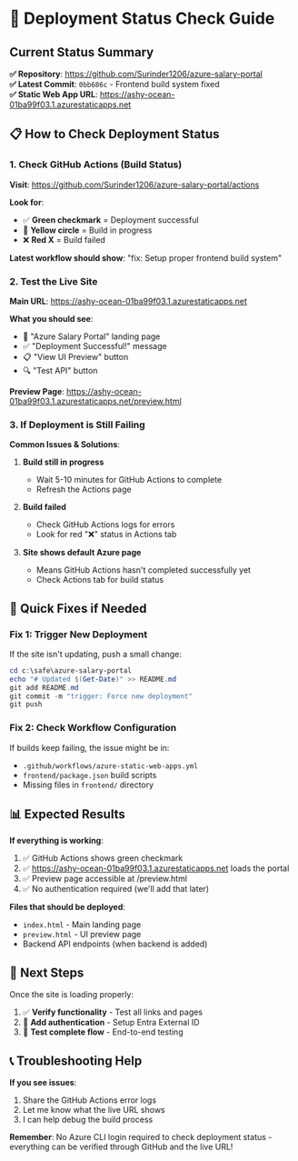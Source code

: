 # 🚀 Deployment Status Check Guide

## Current Status Summary

**✅ Repository**: https://github.com/Surinder1206/azure-salary-portal  
**✅ Latest Commit**: `0bb686c` - Frontend build system fixed  
**✅ Static Web App URL**: https://ashy-ocean-01ba99f03.1.azurestaticapps.net

## 📋 How to Check Deployment Status

### 1. Check GitHub Actions (Build Status)

**Visit**: https://github.com/Surinder1206/azure-salary-portal/actions

**Look for**:
- ✅ **Green checkmark** = Deployment successful
- 🔄 **Yellow circle** = Build in progress  
- ❌ **Red X** = Build failed

**Latest workflow should show**: "fix: Setup proper frontend build system"

### 2. Test the Live Site

**Main URL**: https://ashy-ocean-01ba99f03.1.azurestaticapps.net

**What you should see**:
- 🏢 "Azure Salary Portal" landing page
- ✅ "Deployment Successful!" message
- 📋 "View UI Preview" button
- 🔍 "Test API" button

**Preview Page**: https://ashy-ocean-01ba99f03.1.azurestaticapps.net/preview.html

### 3. If Deployment is Still Failing

**Common Issues & Solutions**:

1. **Build still in progress**
   - Wait 5-10 minutes for GitHub Actions to complete
   - Refresh the Actions page

2. **Build failed**
   - Check GitHub Actions logs for errors
   - Look for red "❌" status in Actions tab

3. **Site shows default Azure page**
   - Means GitHub Actions hasn't completed successfully yet
   - Check Actions tab for build status

## 🔧 Quick Fixes if Needed

### Fix 1: Trigger New Deployment
If the site isn't updating, push a small change:

```powershell
cd c:\safe\azure-salary-portal
echo "# Updated $(Get-Date)" >> README.md
git add README.md
git commit -m "trigger: Force new deployment"  
git push
```

### Fix 2: Check Workflow Configuration
If builds keep failing, the issue might be in:
- `.github/workflows/azure-static-web-apps.yml`
- `frontend/package.json` build scripts
- Missing files in `frontend/` directory

## 📊 Expected Results

**If everything is working**:
1. ✅ GitHub Actions shows green checkmark
2. ✅ https://ashy-ocean-01ba99f03.1.azurestaticapps.net loads the portal
3. ✅ Preview page accessible at /preview.html
4. ✅ No authentication required (we'll add that later)

**Files that should be deployed**:
- `index.html` - Main landing page
- `preview.html` - UI preview page
- Backend API endpoints (when backend is added)

## 🎯 Next Steps

Once the site is loading properly:
1. ✅ **Verify functionality** - Test all links and pages
2. 🔐 **Add authentication** - Setup Entra External ID
3. 🧪 **Test complete flow** - End-to-end testing

## 📞 Troubleshooting Help

**If you see issues**:
1. Share the GitHub Actions error logs
2. Let me know what the live URL shows
3. I can help debug the build process

**Remember**: No Azure CLI login required to check deployment status - everything can be verified through GitHub and the live URL!